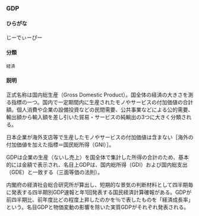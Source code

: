 <div style="display:none;">

## [あ行](securities-terms?id=あ行)
## [か行](securities-terms?id=か行)
## [さ行](securities-terms?id=さ行)
## [た行](securities-terms?id=た行)
## [な行](securities-terms?id=な行)
## [は行](securities-terms?id=は行)
## [ま行](securities-terms?id=ま行)
## [や行](securities-terms?id=や行)
## [ら行](securities-terms?id=ら行)
## [わ行](securities-terms?id=わ行)
## [英数字・記号](securities-terms?id=英数字・記号)

</div>

### GDP

#### ひらがな

じーでぃーぴー

#### 分類

`経済`

#### 説明

正式名称は国内総生産（Gross Domestic Product）。国全体の経済の大きさを測る指標の一つ。国内で一定期間内に生産されたモノやサービスの付加価値の合計額。個人消費や企業の設備投資などの民間需要、公共事業などによる公的需要、輸出額から輸入額を差し引いた貿易・サービスの純輸出の3つに大きく分類される。
日本企業が海外支店等で生産したモノやサービスの付加価値は含まない［海外の付加価値を加えた指標＝国民総所得（GNI）］。
 
GDPは企業の生産（ないし売上）を国全体で集計した所得の合計のため、基本的には金額で表示され、名目上GDPは、国内総所得（GDI）および国内総支出（GDE）と一致する（三面等価の法則）。
 
内閣府の経済社会総合研究所が算出し、短期的な景気の判断材料として四半期毎に発表する四半期別GDP速報と年1回発表する国民経済計算確報がある。GDPが前四半期比、前年度比どの程度上昇したのかを％で表したものを「経済成長率」という。名目GDPと物価変動の影響を除いた実質GDPがそれぞれ発表される。

